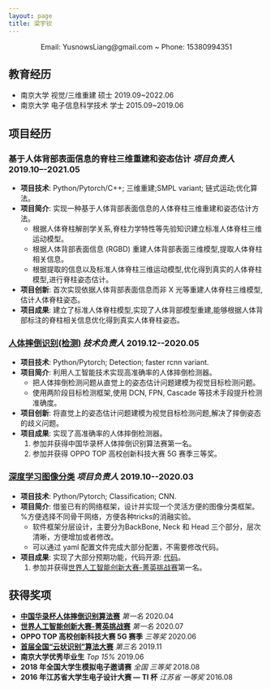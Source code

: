 ```yaml
---
layout: page
title: 梁宇钦
---
```


<center>
Email: YusnowsLiang@gmail.com ~ Phone: 15380994351
</center>



## 教育经历

- 南京大学  视觉/三维重建    硕士   2019.09~2022.06
- 南京大学  电子信息科学技术    学士    2015.09~2019.06

## 项目经历

### **基于人体背部表面信息的脊柱三维重建和姿态估计** *项目负责人* 2019.10–-2021.05

- **项目技术**: Python/Pytorch/C++; 三维重建;SMPL variant; 链式运动;优化算法。
- **项目简介**: 实现一种基于人体背部表面信息的人体脊柱三维重建和姿态估计方法。
  - 根据人体脊柱解剖学关系,脊柱力学特性等先验知识建立标准人体脊柱三维运动模型。
  - 根据人体背部表面信息 (RGBD) 重建人体背部表面三维模型,提取人体脊柱相关信息。
  - 根据提取的信息以及标准人体脊柱三维运动模型,优化得到真实的人体脊柱模型,进行脊柱姿态估计。
- **项目创新**: 首次实现依据人体背部表面信息而非 X 光等重建人体脊柱三维模型,估计人体脊柱姿态。
- **项目成果**: 建立了标准人体脊柱模型,实现了人体背部模型重建,能够根据人体背部标注的脊柱相关信息优化得到真实人体脊柱姿态。

### [**人体摔倒识别(检测)**](https://github.com/Yusnows/tumblerElf) *技术负责人* 2019.12--2020.05
- **项目技术**: Python/Pytorch; Detection; faster rcnn variant.
- **项目简介**: 利用人工智能技术实现高准确率的人体摔倒检测器。
  - 把人体摔倒检测问题从直觉上的姿态估计问题建模为视觉目标检测问题。
  - 使用两阶段目标检测框架,使用 DCN, FPN, Cascade 等技术手段提升检测准确度。
- **项目创新**: 将直觉上的姿态估计问题建模为视觉目标检测问题,解决了摔倒姿态的歧义问题。
- **项目成果**: 实现了高准确率的人体摔倒检测器。
  1. 参加并获得中国华录杯人体摔倒识别算法赛第一名。
  2. 参加并获得 OPPO TOP 高校创新科技大赛 5G 赛季三等奖。

### [**深度学习图像分类**](https://github.com/Yusnows/imcls) *项目负责人*  2019.10--2020.03

- **项目技术**: Python/Pytorch; Classification; CNN.
- **项目简介**: 借鉴已有的网络框架，设计并实现一个灵活方便的图像分类框架。%方便选择不同骨干网络，方便各种tricks的消融实验。
  - 软件框架分层设计，主要分为BackBone, Neck 和 Head 三个部分，层次清晰，方便增加或者修改。
  - 可以通过 yaml 配置文件完成大部分配置，不需要修改代码。
- **项目成果**: 实现了大部分预期功能，代码开源: [代码](https://github.com/Yusnows/imcls)。
    1. 参加并获得[世界人工智能创新大赛-菁英挑战赛](https://www.cvmart.net/race/8/rank)第一名。

## 获得奖项

- [**中国华录杯人体摔倒识别算法赛**](https://www.kesci.com/home/competition/5df99c5aea206700353c5de8/leaderboard) *第一名* 2020.04
- [**世界人工智能创新大赛-菁英挑战赛**](https://www.cvmart.net/race/8/rank) *第一名* 2020.07
- **OPPO TOP 高校创新科技大赛 5G 赛季** *三等奖* 2020.06
- [**首届全国“云状识别”算法大赛**](https://www.datafountain.cn/competitions/357/ranking?isRedance=0\&sch=1437) *第三名* 2019.11
- **南京大学优秀毕业生** *Top 15%* 2019.06
- **2018 年全国大学生模拟电子邀请赛** *全国 三等奖* 2018.08
- **2016 年江苏省大学生电子设计大赛 — TI 杯** *江苏省 一等奖* 2016.08